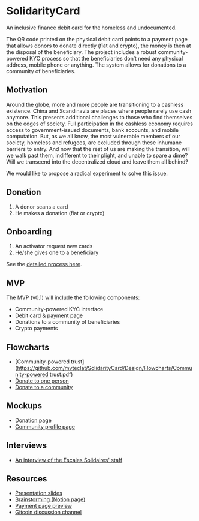 # SolidarityCard

An inclusive finance debit card for the homeless and undocumented.

The QR code printed on the physical debit card points to a payment page that allows donors to donate directly (fiat and crypto), the money is then at the disposal of the beneficiary. The project includes a robust community-powered KYC process so that the beneficiaries don’t need any physical address, mobile phone or anything. The system allows for donations to a community of beneficiaries.

## Motivation

Around the globe, more and more people are transitioning to a cashless existence. China and Scandinavia are places where people rarely use cash anymore. This presents additional challenges to those who find themselves on the edges of society. Full participation in the cashless economy requires access to government-issued documents, bank accounts, and mobile computation. But, as we all know, the most vulnerable members of our society, homeless and refugees, are excluded through these inhumane barriers to entry. And now that the rest of us are making the transition, will we walk past them, indifferent to their plight, and unable to spare a dime? Will we transcend into the decentralized cloud and leave them all behind?

We would like to propose a radical experiment to solve this issue.

## Donation

1. A donor scans a card
2. He makes a donation (fiat or crypto)

## Onboarding

1. An activator request new cards
2. He/she gives one to a beneficiary

See the [detailed process here](https://docs.google.com/presentation/d/12o_Hm2-iUQrpSLjYbNULFY7OnBbEp4UJzf6qTp5JBX0/edit#slide=id.g7130c576f9_0_421).

## MVP

The MVP (v0.1) will include the following components:

* Community-powered KYC interface
* Debit card & payment page
* Donations to a community of beneficiaries
* Crypto payments

## Flowcharts

* [Community-powered trust](https://github.com/mvteclat/SolidarityCard/Design/Flowcharts/Community-powered trust.pdf)
* [Donate to one person](https://docs.google.com/presentation/d/12o_Hm2-iUQrpSLjYbNULFY7OnBbEp4UJzf6qTp5JBX0/edit#slide=id.g7130c576f9_0_434)
* [Donate to a community](https://docs.google.com/presentation/d/12o_Hm2-iUQrpSLjYbNULFY7OnBbEp4UJzf6qTp5JBX0/edit#slide=id.g7130c576f9_0_439)

## Mockups

* [Donation page]()
* [Community profile page]()

## Interviews

* [An interview of the Escales Solidaires' staff]()

## Resources

* [Presentation slides](https://docs.google.com/presentation/d/12o_Hm2-iUQrpSLjYbNULFY7OnBbEp4UJzf6qTp5JBX0/edit?usp=sharing)
* [Brainstorming (Notion page)](https://www.notion.so/SolidarityCard-48b71df290e04973bf61c88abd381084)
* [Payment page preview](https://juliens-blank-site-20b4d7.webflow.io/)
* [Gitcoin discussion channel](https://chat.gitcoin.co/hackathons/channels/solidaritycard)
